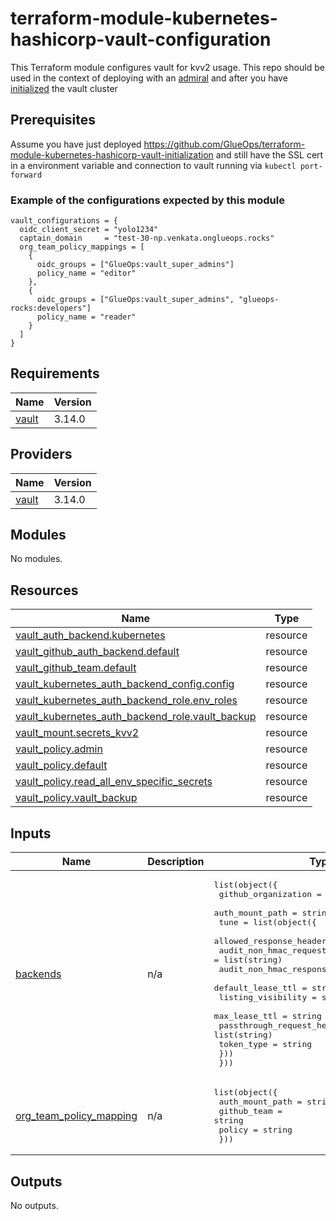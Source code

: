 <!-- BEGIN_TF_DOCS -->
# terraform-module-kubernetes-hashicorp-vault-configuration

This Terraform module configures vault for kvv2 usage. This repo should be used in the context of deploying with an [admiral](https://github.com/glueops/admiral) and after you have [initialized](https://github.com/GlueOps/terraform-module-kubernetes-hashicorp-vault-initialization) the vault cluster

## Prerequisites

Assume you have just deployed <https://github.com/GlueOps/terraform-module-kubernetes-hashicorp-vault-initialization> and still have the SSL cert in a environment variable and connection to vault running via `kubectl port-forward`

### Example of the configurations expected by this module

```hcl
vault_configurations = {
  oidc_client_secret = "yolo1234"
  captain_domain     = "test-30-np.venkata.onglueops.rocks"
  org_team_policy_mappings = [
    {
      oidc_groups = ["GlueOps:vault_super_admins"]
      policy_name = "editor"
    },
    {
      oidc_groups = ["GlueOps:vault_super_admins", "glueops-rocks:developers"]
      policy_name = "reader"
    }
  ]
}
```

## Requirements

| Name | Version |
|------|---------|
| <a name="requirement_vault"></a> [vault](#requirement\_vault) | 3.14.0 |

## Providers

| Name | Version |
|------|---------|
| <a name="provider_vault"></a> [vault](#provider\_vault) | 3.14.0 |

## Modules

No modules.

## Resources

| Name | Type |
|------|------|
| [vault_auth_backend.kubernetes](https://registry.terraform.io/providers/hashicorp/vault/3.14.0/docs/resources/auth_backend) | resource |
| [vault_github_auth_backend.default](https://registry.terraform.io/providers/hashicorp/vault/3.14.0/docs/resources/github_auth_backend) | resource |
| [vault_github_team.default](https://registry.terraform.io/providers/hashicorp/vault/3.14.0/docs/resources/github_team) | resource |
| [vault_kubernetes_auth_backend_config.config](https://registry.terraform.io/providers/hashicorp/vault/3.14.0/docs/resources/kubernetes_auth_backend_config) | resource |
| [vault_kubernetes_auth_backend_role.env_roles](https://registry.terraform.io/providers/hashicorp/vault/3.14.0/docs/resources/kubernetes_auth_backend_role) | resource |
| [vault_kubernetes_auth_backend_role.vault_backup](https://registry.terraform.io/providers/hashicorp/vault/3.14.0/docs/resources/kubernetes_auth_backend_role) | resource |
| [vault_mount.secrets_kvv2](https://registry.terraform.io/providers/hashicorp/vault/3.14.0/docs/resources/mount) | resource |
| [vault_policy.admin](https://registry.terraform.io/providers/hashicorp/vault/3.14.0/docs/resources/policy) | resource |
| [vault_policy.default](https://registry.terraform.io/providers/hashicorp/vault/3.14.0/docs/resources/policy) | resource |
| [vault_policy.read_all_env_specific_secrets](https://registry.terraform.io/providers/hashicorp/vault/3.14.0/docs/resources/policy) | resource |
| [vault_policy.vault_backup](https://registry.terraform.io/providers/hashicorp/vault/3.14.0/docs/resources/policy) | resource |

## Inputs

| Name | Description | Type | Default | Required |
|------|-------------|------|---------|:--------:|
| <a name="input_backends"></a> [backends](#input\_backends) | n/a | <pre>list(object({<br>    github_organization = string<br>    auth_mount_path     = string<br>    tune = list(object({<br>      allowed_response_headers     = list(string)<br>      audit_non_hmac_request_keys  = list(string)<br>      audit_non_hmac_response_keys = list(string)<br>      default_lease_ttl            = string<br>      listing_visibility           = string<br>      max_lease_ttl                = string<br>      passthrough_request_headers  = list(string)<br>      token_type                   = string<br>    }))<br>  }))</pre> | n/a | yes |
| <a name="input_org_team_policy_mapping"></a> [org\_team\_policy\_mapping](#input\_org\_team\_policy\_mapping) | n/a | <pre>list(object({<br>    auth_mount_path = string<br>    github_team     = string<br>    policy          = string<br>  }))</pre> | n/a | yes |

## Outputs

No outputs.
<!-- END_TF_DOCS -->
